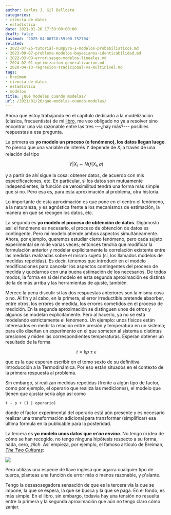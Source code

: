 ```yaml
---
author: Carlos J. Gil Bellosta
categories:
- ciencia de datos
- estadística
date: 2021-01-26 17:59:00+00:00
draft: false
lastmod: '2025-04-06T18:59:00.752704'
related:
- 2023-07-25-tutorial-numpyro-1-modelos-probabilisticos.md
- 2023-09-07-problema-modelos-bayesianos-identicabilidad.md
- 2022-03-03-error-sesgo-modelos-lineales.md
- 2024-02-01-optimizacion-generalizacion.md
- 2020-04-13-regresion-tradicional-vs-multinivel.md
tags:
- breiman
- ciencia de datos
- estadística
- modelos
title: ¿Qué modelas cuando modelas?
url: /2021/01/26/que-modelas-cuando-modelas/
---
```


Ahora que estoy trabajando en el capítulo dedicado a la modelización (clásica, frecuentista) de mi [libro](https://datanalytics.com/libro_estadistica/), me veo obligado no ya a resolver sino encontrar una vía razonable entre las tres ---¿hay más?--- posibles respuestas a esa pregunta.

La primera es **yo modelo un proceso (o fenómeno), los datos llegan luego**. Yo pienso que una variable de interés $Y$ depende de $X_i$ a través de una relación del tipo

$$ Y | X_i \sim N(f(X_i, \sigma)$$

y a partir de ahí sigue la cosa: obtener datos, de acuerdo con mis especificaciones, etc. En particular, si los datos son mutuamente independientes, la función de verosimilitud tendrá una forma más simple que si no. Pero esa es, para esta aproximación al problema, otra historia.

Lo importante de esta aproximación es que pone en el centro el fenómeno, a la naturaleza, y es agnóstica frente a los mecanismos de estimación, la manera en que se recogen los datos, etc.

La segunda es **yo modelo el proceso de obtención de datos**. Digámoslo así: el fenómeno es necesario, el proceso de obtención de datos es contingente. Pero mi modelo atiende ambos aspectos simultáneamente. Ahora, por ejemplo, queremos estudiar cierto fenómeno, pero cada sujeto experimental se mide varias veces; entonces tendría que modificar la formulación anterior y modelar explícitamente la correlación existente entre las medidas realizadas sobre el  mismo sujeto (sí, los llamados modelos de medidas repetidas). Es decir, tenemos que introducir en el modelo modificaciones para cancelar los aspectos contingentes del proceso de medida y quedarnos con una buena estimación de los necesarios. De todos modos, la forma en sí del modelo en esta segunda aproximación es distinta de la de más arriba y las herramientas de ajuste, también.

Merece la pena discutir si las dos respuestas anteriores son la misma cosa o no. Al fin y al cabo, en la primera, el error irreductible pretende absorber, entre otros, los errores de medida, los errores cometidos en el proceso de medición. En la segunda aproximación se distinguen unos de otros y algunos se modelan explícitamente. Pero al hacerlo, ya no se está modelando estrictamente el fenómeno. Un ejemplo: unos físicos están interesados en medir la relación entre presión y temperatura en un sistema; para ello diseñan un experimento en el que someten al sistema a distintas presiones y miden las correspondientes temperaturas. Esperan obtener un resultado de la forma

$$ t = k p \pm \epsilon$$

que es la que esperan escribir en el tomo sexto de su definitiva Introducción a la Termodinámica. Por eso están situados en el contexto de la primera respuesta al problema.

Sin embargo, si realizan medidas repetidas (frente a algún tipo de factor, como por ejemplo, el operario que realiza las mediciones), el modelo que tienen que ajustar sería algo así como

`t ~ p + (1 | operario)`

donde el factor experimental del operario está aún presente y es necesario realizar una transformación adicional para transformar (simplificar) esa última fórmula en la publicable para la posteridad.

La tercera es **yo modelo unos datos que _m'an enviao_**. No tengo ni idea de cómo se han recogido, no tengo ninguna hipótesis respecto a su forma, nada, cero, _zilch_. Así empieza, por ejemplo, el famoso artículo de Breiman, _[The Two Cultures](https://projecteuclid.org/download/pdf_1/euclid.ss/1009213726)_:

![](/wp-uploads/2021/01/two_cultures.png#center)

Pero utilizas una especie de llave inglesa que agarra cualquier tipo de tuerca, planteas una función de error más o menos razonable, y p'alante.

Tengo la desasosegadora sensación de que es la tercera vía la que se impone, la que se espera, la que se busca y la que se paga. En el fondo, es más simple. En el libro, sin embargo, todavía hay una tensión no resuelta entre la primera y la segunda aproximación que aún no tengo claro cómo zanjar.
